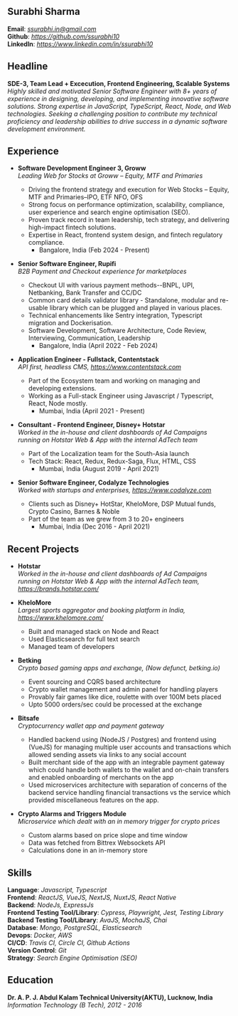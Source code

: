 ## **Surabhi Sharma**  
**Email**: <em>ssurabhi.in@gmail.com</em>  
**Github**: <em>https://github.com/ssurabhi10</em>  
**LinkedIn**: <em>https://www.linkedin.com/in/ssurabhi10</em>   

## Headline
**SDE-3, Team Lead + Excecution, Frontend Engineering, Scalable Systems**  
<em>Highly skilled and motivated Senior Software Engineer with 8+ years of experience in designing, developing, and implementing
innovative software solutions. Strong expertise in JavaScript, TypeScript, React, Node, and Web technologies. Seeking a
challenging position to contribute my technical proficiency and leadership abilities to drive success in a dynamic software development
environment.</em>  


## Experience

- **Software Development Engineer 3, Groww**   
<em>Leading Web for Stocks at Groww – Equity, MTF and Primaries</em>   
  - Driving the frontend strategy and execution for Web Stocks – Equity, MTF and Primaries–IPO, ETF NFO, OFS   
  - Strong focus on performance optimization, scalability, compliance, user experience and search engine optimisation (SEO).   
  - Proven track record in team leadership, tech strategy, and delivering high-impact fintech solutions.   
  - Expertise in React, frontend system design, and fintech regulatory compliance.   
      - Bangalore, India (Feb 2024 - Present)  

- **Senior Software Engineer, Rupifi**   
<em>B2B Payment and Checkout experience for marketplaces</em>   
  - Checkout UI with various payment methods--BNPL, UPI, Netbanking, Bank Transfer and CC/DC   
  - Common card details validator library - Standalone, modular and re-usable library which can be plugged and played in various places.  
  - Technical enhancements like Sentry integration, Typescript migration and Dockerisation.  
  - Software Development, Software Architecture, Code Review, Interviewing, Communication, Leadership  
      - Bangalore, India (April 2022 - Feb 2024)  


- **Application Engineer - Fullstack, Contentstack**   
<em>API first, headless CMS, https://www.contentstack.com</em>   
  - Part of the Ecosystem team and working on managing and developing extensions.  
  - Working as a Full-stack Engineer using Javascript / Typescript, React, Node mostly.  
      - Mumbai, India (April 2021 - Present)  
 

- **Consultant - Frontend Engineer, Disney+ Hotstar**   
<em>Worked in the in-house and client dashboards of Ad Campaigns running on Hotstar Web & App with the internal AdTech team</em>  
  - Part of the Localization team for the South-Asia launch  
  - Tech Stack: React, Redux, Redux-Saga, Flux, HTML, CSS    
      - Mumbai, India (August 2019 - April 2021)  
 

- **Senior Software Engineer, Codalyze Technologies**   
<em>Worked with startups and enterprises, https://www.codalyze.com</em>  
  - Clients such as Disney+ HotStar, KheloMore, DSP Mutual funds, Crypto Casino, Barnes & Noble  
  - Part of the team as we grew from 3 to 20+ engineers  
      - Mumbai, India (Dec 2016 - April 2021)  


## Recent Projects

- **Hotstar**   
<em>Worked in the in-house and client dashboards of Ad Campaigns running on Hotstar Web & App with the internal AdTech team, https://brands.hotstar.com/</em>

- **KheloMore**  
  <em>Largest sports aggregator and booking platform in India, https://www.khelomore.com/</em>  

    - Built and managed stack on Node and React
    - Used Elasticsearch for full text search
    - Managed team of developers
  
- **Betking**  
<em>Crypto based gaming apps and exchange, (Now defunct, betking.io)</em>  

  - Event sourcing and CQRS based architecture
  - Crypto wallet management and admin panel for handling players
  - Provably fair games like dice, roulette with over 100M bets placed
  - Upto 5000 orders/sec could be processed at the exchange
 
- **Bitsafe**  
<em>Cryptocurrency wallet app and payment gateway</em>  

  - Handled backend using (NodeJS / Postgres) and frontend using (VueJS) for managing multiple user accounts and transactions which allowed sending assets via links to any social account
  - Built merchant side of the app with an integrable payment gateway which could handle both wallets to the wallet and on-chain transfers and enabled onboarding of merchants on the app
  - Used microservices architecture with separation of concerns of the backend service handling financial transactions vs the service which provided miscellaneous features on the app.

- **Crypto Alarms and Triggers Module**  
<em>Microservice which dealt with an in memory trigger for crypto prices</em>  

  - Custom alarms based on price slope and time window
  - Data was fetched from Bittrex Websockets API
  - Calculations done in an in-memory store

## Skills
 
**Language**: <em>Javascript, Typescript</em>  
**Frontend**: <em>ReactJS, VueJS, NextJS, NuxtJS, React Native</em>  
**Backend**: <em>NodeJs, ExpressJs</em>  
**Frontend Testing Tool/Library**: <em>Cypress, Playwright, Jest, Testing Library</em>  
**Backend Testing Tool/Library**: <em>AvaJS, MochaJS, Chai</em>  
**Database**: <em>Mongo, PostgreSQL, Elasticsearch</em>  
**Devops**: <em>Docker, AWS</em>  
**CI/CD**: <em>Travis CI, Circle CI, Github Actions</em>  
**Version Control**: <em>Git</em>  
**Strategy**: <em>Search Engine Optimisation (SEO)</em>  

## Education
**Dr. A. P. J. Abdul Kalam Technical University(AKTU), Lucknow, India**  
<em>Information Technology (B Tech), 2012 - 2016</em>  
